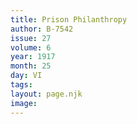 ```yaml
---
title: Prison Philanthropy 
author: B-7542
issue: 27
volume: 6
year: 1917
month: 25
day: VI
tags:
layout: page.njk
image:
---
```


